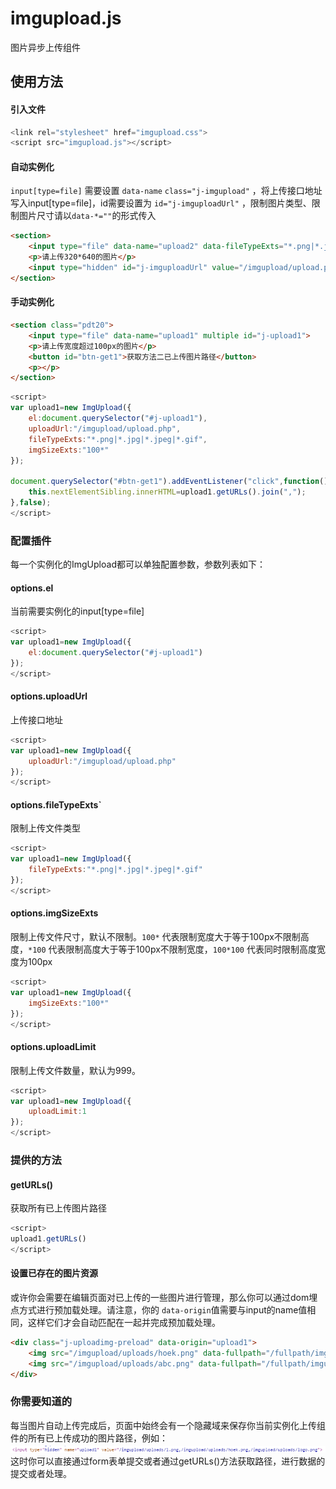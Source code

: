 # imgupload.js

图片异步上传组件


## 使用方法

#### 引入文件

```js
<link rel="stylesheet" href="imgupload.css">
<script src="imgupload.js"></script>
```

#### 自动实例化

`input[type=file]` 需要设置 `data-name` `class="j-imgupload"` ，将上传接口地址写入input[type=file]，id需要设置为 `id="j-imguploadUrl"` ，限制图片类型、限制图片尺寸请以`data-*=""`的形式传入

```html
<section>
	<input type="file" data-name="upload2" data-fileTypeExts="*.png|*.jpg" data-imgSizeExts="320*640" class="j-imgupload"> 
	<p>请上传320*640的图片</p>
	<input type="hidden" id="j-imguploadUrl" value="/imgupload/upload.php"><!-- 上传接口埋点 -->
</section>
```

#### 手动实例化

```html
<section class="pdt20">
	<input type="file" data-name="upload1" multiple id="j-upload1">
	<p>请上传宽度超过100px的图片</p>
	<button id="btn-get1">获取方法二已上传图片路径</button>
	<p></p>
</section>
```

```js
<script>
var upload1=new ImgUpload({
	el:document.querySelector("#j-upload1"),
	uploadUrl:"/imgupload/upload.php",
	fileTypeExts:"*.png|*.jpg|*.jpeg|*.gif",
	imgSizeExts:"100*"
});

document.querySelector("#btn-get1").addEventListener("click",function(){
	this.nextElementSibling.innerHTML=upload1.getURLs().join(",");
},false);
</script>
```

### 配置插件

每一个实例化的ImgUpload都可以单独配置参数，参数列表如下：

#### options.el 

当前需要实例化的input[type=file]

```js
<script>
var upload1=new ImgUpload({
	el:document.querySelector("#j-upload1")
});
</script>
```

#### options.uploadUrl

上传接口地址

```js
<script>
var upload1=new ImgUpload({
	uploadUrl:"/imgupload/upload.php"
});
</script>
```

#### options.fileTypeExts`

限制上传文件类型

```js
<script>
var upload1=new ImgUpload({
	fileTypeExts:"*.png|*.jpg|*.jpeg|*.gif"
});
</script>
```

#### options.imgSizeExts

限制上传文件尺寸，默认不限制。`100*` 代表限制宽度大于等于100px不限制高度，`*100` 代表限制高度大于等于100px不限制宽度，`100*100` 代表同时限制高度宽度为100px

```js
<script>
var upload1=new ImgUpload({
	imgSizeExts:"100*"
});
</script>
```

#### options.uploadLimit

限制上传文件数量，默认为999。

```js
<script>
var upload1=new ImgUpload({
	uploadLimit:1
});
</script>
```

### 提供的方法

#### getURLs()

获取所有已上传图片路径

```js
<script>
upload1.getURLs()
</script>
```

#### 设置已存在的图片资源

或许你会需要在编辑页面对已上传的一些图片进行管理，那么你可以通过dom埋点方式进行预加载处理。请注意，你的 `data-origin`值需要与input的name值相同，这样它们才会自动匹配在一起并完成预加载处理。

```html
<div class="j-uploadimg-preload" data-origin="upload1">
	<img src="/imgupload/uploads/hoek.png" data-fullpath="/fullpath/imgupload/uploads/hoek.png">
	<img src="/imgupload/uploads/abc.png" data-fullpath="/fullpath/imgupload/uploads/abc.png">
</div>
```

### 你需要知道的
每当图片自动上传完成后，页面中始终会有一个隐藏域来保存你当前实例化上传组件的所有已上传成功的图片路径，例如：
<img src="exmaple1.png" alt="">
这时你可以直接通过form表单提交或者通过getURLs()方法获取路径，进行数据的提交或者处理。